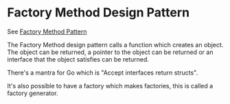 # Factory Method Design Pattern

See [Factory Method Pattern](https://en.wikipedia.org/wiki/Factory_method_pattern)

The Factory Method design pattern calls a function which creates an object.
The object can be returned, a pointer to the object can be returned
or an interface that the object satisfies can be returned. 

There's a mantra for Go which is "Accept interfaces return structs".

It's also possible to have a factory which makes factories, this is called a factory generator.